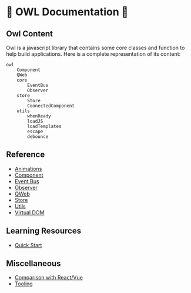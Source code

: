 # 🦉 OWL Documentation 🦉

## Owl Content

Owl is a javascript library that contains some core classes and function to help
build applications.  Here is a complete representation of its content:

```
owl
    Component
    QWeb
    core
        EventBus
        Observer
    store
        Store
        ConnectedComponent
    utils
        whenReady
        loadJS
        loadTemplates
        escape
        debounce
```

## Reference

- [Animations](animations.md)
- [Component](component.md)
- [Event Bus](event_bus.md)
- [Observer](observer.md)
- [QWeb](qweb.md)
- [Store](store.md)
- [Utils](utils.md)
- [Virtual DOM](vdom.md)

## Learning Resources

- [Quick Start](quick_start.md)

## Miscellaneous

- [Comparison with React/Vue](comparison.md)
- [Tooling](tooling.md)
